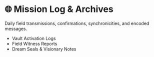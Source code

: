 # 🌐 Mission Log & Archives

Daily field transmissions, confirmations, synchronicities, and encoded messages.

- Vault Activation Logs
- Field Witness Reports
- Dream Seals & Visionary Notes
